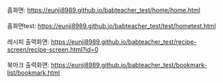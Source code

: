 홈화면: 
https://eunji8989.github.io/babteacher_test/home/home.html
<br><br>
홈화면test: 
https://eunji8989.github.io/babteacher_test/test/hometest.html
<br><br>
레시피 출력화면: 
https://eunji8989.github.io/babteacher_test/recipe-screen/recipe-screen.html?id=0
<br><br>
북마크 출력화면: 
https://eunji8989.github.io/babteacher_test/bookmark-list/bookmark.html
<br><br>
